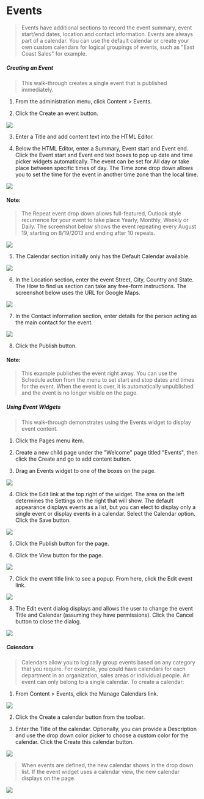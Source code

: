 Events
======

> Events have additional sections to record the event summary, event
> start/end dates, location and contact information. Events are always
> part of a calendar. You can use the default calendar or create your
> own custom calendars for logical groupings of events, such as "East
> Coast Sales" for example.

##### Creating an Event

> This walk-through creates a single event that is published immediately.

1.  From the administration menu, click Content \> Events.

2.  Click the Create an event button.

![](../media/image146.png)

3.  Enter a Title and add content text into the HTML Editor.

4.  Below the HTML Editor, enter a Summary, Event start and Event end.
    Click the Event start and Event end text boxes to pop up date and
    time picker widgets automatically. The event can be set for All day
    or take place between specific times of day. The Time zone drop down
    allows you to set the time for the event in another time zone than
    the local time.

![](../media/image148.png)

#### Note: 
> The Repeat event drop down allows full-featured, Outlook
> style recurrence for your event to take place Yearly, Monthly, Weekly
> or Daily. The screenshot below shows the event repeating every August
> 19, starting on 8/19/2013 and ending after 10 repeats.

![](../media/image149.jpeg)

5.  The Calendar section initially only has the Default Calendar
    available.

![](../media/image151.png)

6.  In the Location section, enter the event Street, City, Country and
    State. The How to find us section can take any free-form
    instructions. The screenshot below uses the URL for Google Maps.

![](../media/image153.png)

7.  In the Contact information section, enter details for the person
    acting as the main contact for the event.

![](../media/image154.png)

8.  Click the Publish button.

#### Note: 
> This example publishes the event right away. You can use the
> Schedule action from the menu to set start and stop dates and times
> for the event. When the event is over, it is automatically unpublished
> and the event is no longer visible on the page.

##### Using Event Widgets

> This walk-through demonstrates using the Events widget to display
> event content.

1.  Click the Pages menu item.

2.  Create a new child page under the \"Welcome\" page titled
    \"Events\", then click the Create and go to add content button.

3.  Drag an Events widget to one of the boxes on the page.

![](../media/image155.png)

4.  Click the Edit link at the top right of the widget. The area on the
    left determines the Settings on the right that will show. The
    default appearance displays events as a list, but you can elect to
    display only a single event or display events in a calendar. Select
    the Calendar option. Click the Save button.

![](../media/image156.jpeg)

5.  Click the Publish button for the page.

6.  Click the View button for the page.

![](../media/image158.png)

7.  Click the event title link to see a popup. From here, click the Edit
    event link.

![](../media/image160.png)

8.  The Edit event dialog displays and allows the user to change the
    event Title and Calendar (assuming they have permissions). Click the
    Cancel button to close the dialog.

![](../media/image162.png)

##### Calendars

> Calendars allow you to logically group events based on any category
> that you require. For example, you could have calendars for each
> department in an organization, sales areas or individual people. An
> event can only belong to a single calendar. To create a calendar:

1.  From Content \> Events, click the Manage Calendars link.

![](../media/image163.png)

2.  Click the Create a calendar button from the toolbar.

3.  Enter the Title of the calendar. Optionally, you can provide a
    Description and use the drop down color picker to choose a custom
    color for the calendar. Click the Create this calendar button.

![](../media/image165.png)

> When events are defined, the new calendar shows in the drop down list.
> If the event widget uses a calendar view, the new calendar displays on
> the page.

![](../media/image167.png)